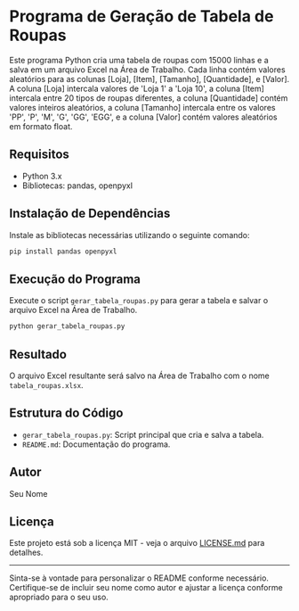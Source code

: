 # Programa de Geração de Tabela de Roupas

Este programa Python cria uma tabela de roupas com 15000 linhas e a salva em um arquivo Excel na Área de Trabalho. Cada linha contém valores aleatórios para as colunas [Loja], [Item], [Tamanho], [Quantidade], e [Valor]. A coluna [Loja] intercala valores de 'Loja 1' a 'Loja 10', a coluna [Item] intercala entre 20 tipos de roupas diferentes, a coluna [Quantidade] contém valores inteiros aleatórios, a coluna [Tamanho] intercala entre os valores 'PP', 'P', 'M', 'G', 'GG', 'EGG', e a coluna [Valor] contém valores aleatórios em formato float.

## Requisitos

- Python 3.x
- Bibliotecas: pandas, openpyxl

## Instalação de Dependências

Instale as bibliotecas necessárias utilizando o seguinte comando:

```bash
pip install pandas openpyxl
```

## Execução do Programa

Execute o script `gerar_tabela_roupas.py` para gerar a tabela e salvar o arquivo Excel na Área de Trabalho.

```bash
python gerar_tabela_roupas.py
```

## Resultado

O arquivo Excel resultante será salvo na Área de Trabalho com o nome `tabela_roupas.xlsx`.

## Estrutura do Código

- `gerar_tabela_roupas.py`: Script principal que cria e salva a tabela.
- `README.md`: Documentação do programa.

## Autor

Seu Nome

## Licença

Este projeto está sob a licença MIT - veja o arquivo [LICENSE.md](LICENSE.md) para detalhes.

---

Sinta-se à vontade para personalizar o README conforme necessário. Certifique-se de incluir seu nome como autor e ajustar a licença conforme apropriado para o seu uso.
